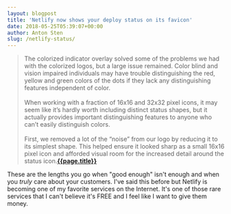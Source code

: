 ```yaml
---
layout: blogpost
title: 'Netlify now shows your deploy status on its favicon'
date: 2018-05-25T05:39:07+00:00
author: Anton Sten
slug: /netlify-status/
---
```


>The colorized indicator overlay solved some of the problems we had with the colorized logos, but a large issue remained. Color blind and vision impaired individuals may have trouble distinguishing the red, yellow and green colors of the dots if they lack any distinguishing features independent of color.
<br /><br />
When working with a fraction of 16x16 and 32x32 pixel icons, it may seem like it’s hardly worth including distinct status shapes, but it actually provides important distinguishing features to anyone who can’t easily distinguish colors.
<br /><br />
First, we removed a lot of the “noise” from our logo by reducing it to its simplest shape. This helped ensure it looked sharp as a small 16x16 pixel icon and afforded visual room for the increased detail around the status icon.**[{{page.title}}](https://www.netlify.com/blog/2018/05/22/netlify-now-shows-your-deploy-status-on-its-favicon/)**

These are the lengths you go when "good enough" isn't enough and when you _truly_ care about your customers. I've said this before but Netlify is becoming one of my favorite services on the Internet. It's one of those rare services that I can't believe it's FREE and I feel like I want to give them money. 
